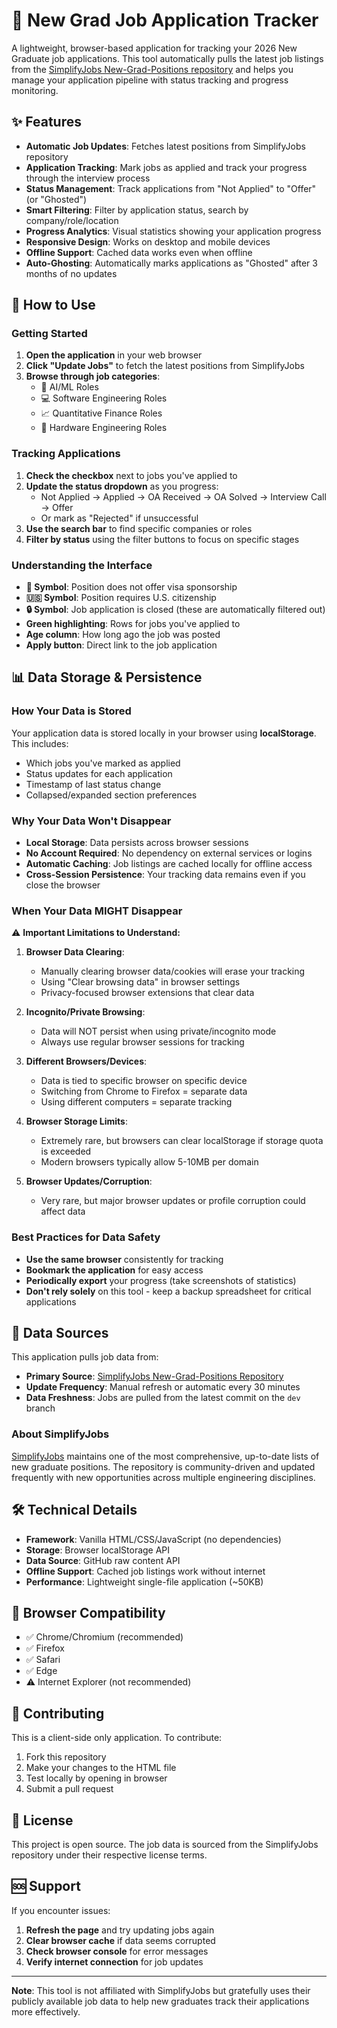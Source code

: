 # 🎯 New Grad Job Application Tracker

A lightweight, browser-based application for tracking your 2026 New Graduate job applications. This tool automatically pulls the latest job listings from the [SimplifyJobs New-Grad-Positions repository](https://github.com/SimplifyJobs/New-Grad-Positions) and helps you manage your application pipeline with status tracking and progress monitoring.

## ✨ Features

- **Automatic Job Updates**: Fetches latest positions from SimplifyJobs repository
- **Application Tracking**: Mark jobs as applied and track your progress through the interview process
- **Status Management**: Track applications from "Not Applied" to "Offer" (or "Ghosted")
- **Smart Filtering**: Filter by application status, search by company/role/location
- **Progress Analytics**: Visual statistics showing your application progress
- **Responsive Design**: Works on desktop and mobile devices
- **Offline Support**: Cached data works even when offline
- **Auto-Ghosting**: Automatically marks applications as "Ghosted" after 3 months of no updates

## 🚀 How to Use

### Getting Started
1. **Open the application** in your web browser
2. **Click "Update Jobs"** to fetch the latest positions from SimplifyJobs
3. **Browse through job categories**:
   - 🤖 AI/ML Roles
   - 💻 Software Engineering Roles  
   - 📈 Quantitative Finance Roles
   - 🔧 Hardware Engineering Roles

### Tracking Applications
1. **Check the checkbox** next to jobs you've applied to
2. **Update the status dropdown** as you progress:
   - Not Applied → Applied → OA Received → OA Solved → Interview Call → Offer
   - Or mark as "Rejected" if unsuccessful
3. **Use the search bar** to find specific companies or roles
4. **Filter by status** using the filter buttons to focus on specific stages

### Understanding the Interface
- **🛂 Symbol**: Position does not offer visa sponsorship
- **🇺🇸 Symbol**: Position requires U.S. citizenship
- **🔒 Symbol**: Job application is closed (these are automatically filtered out)
- **Green highlighting**: Rows for jobs you've applied to
- **Age column**: How long ago the job was posted
- **Apply button**: Direct link to the job application

## 📊 Data Storage & Persistence

### How Your Data is Stored
Your application data is stored locally in your browser using **localStorage**. This includes:
- Which jobs you've marked as applied
- Status updates for each application
- Timestamp of last status change
- Collapsed/expanded section preferences

### Why Your Data Won't Disappear
- **Local Storage**: Data persists across browser sessions
- **No Account Required**: No dependency on external services or logins
- **Automatic Caching**: Job listings are cached locally for offline access
- **Cross-Session Persistence**: Your tracking data remains even if you close the browser

### When Your Data MIGHT Disappear
⚠️ **Important Limitations to Understand:**

1. **Browser Data Clearing**:
   - Manually clearing browser data/cookies will erase your tracking
   - Using "Clear browsing data" in browser settings
   - Privacy-focused browser extensions that clear data

2. **Incognito/Private Browsing**:
   - Data will NOT persist when using private/incognito mode
   - Always use regular browser sessions for tracking

3. **Different Browsers/Devices**:
   - Data is tied to specific browser on specific device
   - Switching from Chrome to Firefox = separate data
   - Using different computers = separate tracking

4. **Browser Storage Limits**:
   - Extremely rare, but browsers can clear localStorage if storage quota is exceeded
   - Modern browsers typically allow 5-10MB per domain

5. **Browser Updates/Corruption**:
   - Very rare, but major browser updates or profile corruption could affect data

### Best Practices for Data Safety
- **Use the same browser** consistently for tracking
- **Bookmark the application** for easy access
- **Periodically export** your progress (take screenshots of statistics)
- **Don't rely solely** on this tool - keep a backup spreadsheet for critical applications

## 🔄 Data Sources

This application pulls job data from:
- **Primary Source**: [SimplifyJobs New-Grad-Positions Repository](https://github.com/SimplifyJobs/New-Grad-Positions)
- **Update Frequency**: Manual refresh or automatic every 30 minutes
- **Data Freshness**: Jobs are pulled from the latest commit on the `dev` branch

### About SimplifyJobs
[SimplifyJobs](https://github.com/SimplifyJobs) maintains one of the most comprehensive, up-to-date lists of new graduate positions. The repository is community-driven and updated frequently with new opportunities across multiple engineering disciplines.

## 🛠️ Technical Details

- **Framework**: Vanilla HTML/CSS/JavaScript (no dependencies)
- **Storage**: Browser localStorage API
- **Data Source**: GitHub raw content API
- **Offline Support**: Cached job listings work without internet
- **Performance**: Lightweight single-file application (~50KB)

## 📱 Browser Compatibility

- ✅ Chrome/Chromium (recommended)
- ✅ Firefox  
- ✅ Safari
- ✅ Edge
- ⚠️ Internet Explorer (not recommended)

## 🤝 Contributing

This is a client-side only application. To contribute:
1. Fork this repository
2. Make your changes to the HTML file
3. Test locally by opening in browser
4. Submit a pull request

## 📄 License

This project is open source. The job data is sourced from the SimplifyJobs repository under their respective license terms.

## 🆘 Support

If you encounter issues:
1. **Refresh the page** and try updating jobs again
2. **Clear browser cache** if data seems corrupted
3. **Check browser console** for error messages
4. **Verify internet connection** for job updates

---

**Note**: This tool is not affiliated with SimplifyJobs but gratefully uses their publicly available job data to help new graduates track their applications more effectively.